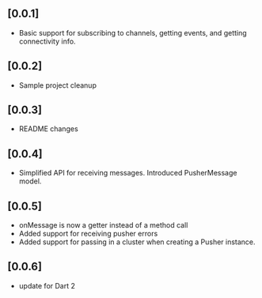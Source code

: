 ## [0.0.1]

* Basic support for subscribing to channels, getting events, and getting connectivity info.

## [0.0.2]

* Sample project cleanup

## [0.0.3]

* README changes

## [0.0.4]

* Simplified API for receiving messages. Introduced PusherMessage model.

## [0.0.5]

* onMessage is now a getter instead of a method call
* Added support for receiving pusher errors
* Added support for passing in a cluster when creating a Pusher instance.

## [0.0.6]

* update for Dart 2